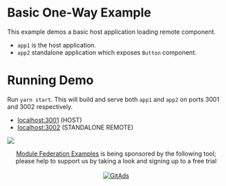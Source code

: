 # Basic One-Way Example

This example demos a basic host application loading remote component.

- `app1` is the host application.
- `app2` standalone application which exposes `Button` component.

# Running Demo

Run `yarn start`. This will build and serve both `app1` and `app2` on ports 3001 and 3002 respectively.

- [localhost:3001](http://localhost:3001/) (HOST)
- [localhost:3002](http://localhost:3002/) (STANDALONE REMOTE)

<img src="https://ssl.google-analytics.com/collect?v=1&t=event&ec=email&ea=open&t=event&tid=UA-120967034-1&z=1589682154&cid=ae045149-9d17-0367-bbb0-11c41d92b411&dt=ModuleFederationExamples&dp=/email/BasicRemoteHost">

<p align="center">
  <a href="https://github.com/module-federation/module-federation-examples">Module Federation Examples</a> is being sponsored by the following tool; please help to support us by taking a look and signing up to a free trial
  <br><br>
  <a href="https://tracking.gitads.io/?repo=module-federation/module-federation-examples"> <img src="https://images.gitads.io/module-federation/module-federation-examples" alt="GitAds"/> </a>
</p>
